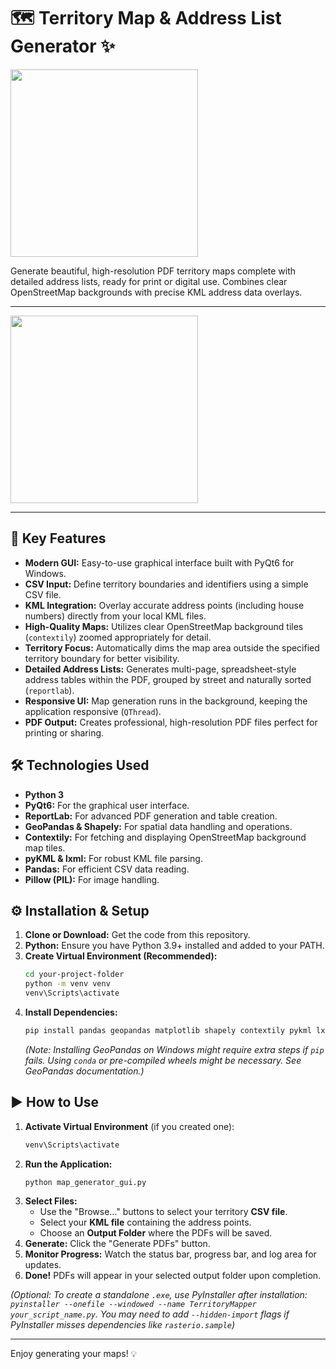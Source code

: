 # 🗺️ Territory Map & Address List Generator ✨

<img src="https://github.com/user-attachments/assets/813e0663-da60-4ddc-8d2e-befc5919b539" width="300" />


Generate beautiful, high-resolution PDF territory maps complete with detailed address lists, ready for print or digital use. Combines clear OpenStreetMap backgrounds with precise KML address data overlays.

---
<img src="https://github.com/user-attachments/assets/7bb84771-be87-471e-88fa-99898a52ec73" width="300" />


---

## 🚀 Key Features

*   **Modern GUI:** Easy-to-use graphical interface built with PyQt6 for Windows.
*   **CSV Input:** Define territory boundaries and identifiers using a simple CSV file.
*   **KML Integration:** Overlay accurate address points (including house numbers) directly from your local KML files.
*   **High-Quality Maps:** Utilizes clear OpenStreetMap background tiles (`contextily`) zoomed appropriately for detail.
*   **Territory Focus:** Automatically dims the map area outside the specified territory boundary for better visibility.
*   **Detailed Address Lists:** Generates multi-page, spreadsheet-style address tables within the PDF, grouped by street and naturally sorted (`reportlab`).
*   **Responsive UI:** Map generation runs in the background, keeping the application responsive (`QThread`).
*   **PDF Output:** Creates professional, high-resolution PDF files perfect for printing or sharing.

## 🛠️ Technologies Used

*   **Python 3**
*   **PyQt6:** For the graphical user interface.
*   **ReportLab:** For advanced PDF generation and table creation.
*   **GeoPandas & Shapely:** For spatial data handling and operations.
*   **Contextily:** For fetching and displaying OpenStreetMap background map tiles.
*   **pyKML & lxml:** For robust KML file parsing.
*   **Pandas:** For efficient CSV data reading.
*   **Pillow (PIL):** For image handling.

## ⚙️ Installation & Setup

1.  **Clone or Download:** Get the code from this repository.
2.  **Python:** Ensure you have Python 3.9+ installed and added to your PATH.
3.  **Create Virtual Environment (Recommended):**
    ```bash
    cd your-project-folder
    python -m venv venv
    venv\Scripts\activate
    ```
4.  **Install Dependencies:**
    ```bash
    pip install pandas geopandas matplotlib shapely contextily pykml lxml reportlab Pillow PyQt6
    ```
    *(Note: Installing GeoPandas on Windows might require extra steps if `pip` fails. Using `conda` or pre-compiled wheels might be necessary. See GeoPandas documentation.)*

## ▶️ How to Use

1.  **Activate Virtual Environment** (if you created one):
    ```bash
    venv\Scripts\activate
    ```
2.  **Run the Application:**
    ```bash
    python map_generator_gui.py
    ```
3.  **Select Files:**
    *   Use the "Browse..." buttons to select your territory **CSV file**.
    *   Select your **KML file** containing the address points.
    *   Choose an **Output Folder** where the PDFs will be saved.
4.  **Generate:** Click the "Generate PDFs" button.
5.  **Monitor Progress:** Watch the status bar, progress bar, and log area for updates.
6.  **Done!** PDFs will appear in your selected output folder upon completion.

*(Optional: To create a standalone `.exe`, use PyInstaller after installation: `pyinstaller --onefile --windowed --name TerritoryMapper your_script_name.py`. You may need to add `--hidden-import` flags if PyInstaller misses dependencies like `rasterio.sample`)*

---

Enjoy generating your maps! 💡
